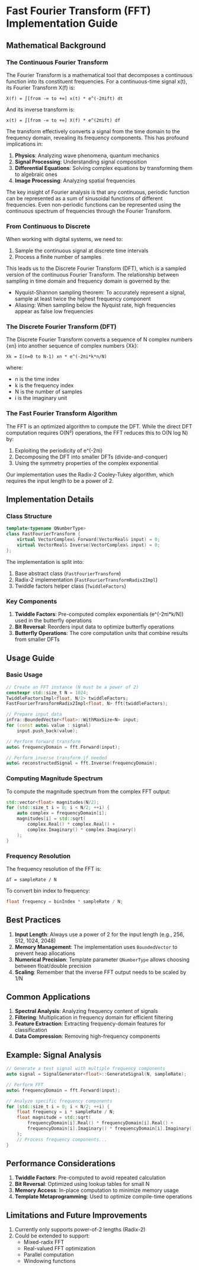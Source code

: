 # Fast Fourier Transform (FFT) Implementation Guide

## Mathematical Background

### The Continuous Fourier Transform

The Fourier Transform is a mathematical tool that decomposes a continuous function into its constituent frequencies. For a continuous-time signal x(t), its Fourier Transform X(f) is:

```
X(f) = ∫[from -∞ to +∞] x(t) * e^(-2πift) dt
```

And its inverse transform is:

```
x(t) = ∫[from -∞ to +∞] X(f) * e^(2πift) df
```

The transform effectively converts a signal from the time domain to the frequency domain, revealing its frequency components. This has profound implications in:

1. **Physics**: Analyzing wave phenomena, quantum mechanics
2. **Signal Processing**: Understanding signal composition
3. **Differential Equations**: Solving complex equations by transforming them to algebraic ones
4. **Image Processing**: Analyzing spatial frequencies

The key insight of Fourier analysis is that any continuous, periodic function can be represented as a sum of sinusoidal functions of different frequencies. Even non-periodic functions can be represented using the continuous spectrum of frequencies through the Fourier Transform.

### From Continuous to Discrete

When working with digital systems, we need to:
1. Sample the continuous signal at discrete time intervals
2. Process a finite number of samples

This leads us to the Discrete Fourier Transform (DFT), which is a sampled version of the continuous Fourier Transform. The relationship between sampling in time domain and frequency domain is governed by the:
- Nyquist-Shannon sampling theorem: To accurately represent a signal, sample at least twice the highest frequency component
- Aliasing: When sampling below the Nyquist rate, high frequencies appear as false low frequencies

### The Discrete Fourier Transform (DFT)

The Discrete Fourier Transform converts a sequence of N complex numbers {xn} into another sequence of complex numbers {Xk}:

```
Xk = Σ(n=0 to N-1) xn * e^(-2πi*k*n/N)
```

where:
- n is the time index
- k is the frequency index
- N is the number of samples
- i is the imaginary unit

### The Fast Fourier Transform Algorithm

The FFT is an optimized algorithm to compute the DFT. While the direct DFT computation requires O(N²) operations, the FFT reduces this to O(N log N) by:

1. Exploiting the periodicity of e^(-2πi)
2. Decomposing the DFT into smaller DFTs (divide-and-conquer)
3. Using the symmetry properties of the complex exponential

Our implementation uses the Radix-2 Cooley-Tukey algorithm, which requires the input length to be a power of 2.

## Implementation Details

### Class Structure

```cpp
template<typename QNumberType>
class FastFourierTransform {
    virtual VectorComplex& Forward(VectorReal& input) = 0;
    virtual VectorReal& Inverse(VectorComplex& input) = 0;
};
```

The implementation is split into:
1. Base abstract class (`FastFourierTransform`)
2. Radix-2 implementation (`FastFourierTransformRadix2Impl`)
3. Twiddle factors helper class (`TwiddleFactors`)

### Key Components

1. **Twiddle Factors**: Pre-computed complex exponentials (e^(-2πi*k/N)) used in the butterfly operations
2. **Bit Reversal**: Reorders input data to optimize butterfly operations
3. **Butterfly Operations**: The core computation units that combine results from smaller DFTs

## Usage Guide

### Basic Usage

```cpp
// Create an FFT instance (N must be a power of 2)
constexpr std::size_t N = 1024;
TwiddleFactorsImpl<float, N/2> twiddleFactors;
FastFourierTransformRadix2Impl<float, N> fft(twiddleFactors);

// Prepare input data
infra::BoundedVector<float>::WithMaxSize<N> input;
for (const auto& value : signal)
    input.push_back(value);

// Perform forward transform
auto& frequencyDomain = fft.Forward(input);

// Perform inverse transform if needed
auto& reconstructedSignal = fft.Inverse(frequencyDomain);
```

### Computing Magnitude Spectrum

To compute the magnitude spectrum from the complex FFT output:

```cpp
std::vector<float> magnitudes(N/2);
for (std::size_t i = 0; i < N/2; ++i) {
    auto complex = frequencyDomain[i];
    magnitudes[i] = std::sqrt(
        complex.Real() * complex.Real() + 
        complex.Imaginary() * complex.Imaginary()
    );
}
```

### Frequency Resolution

The frequency resolution of the FFT is:
```
Δf = sampleRate / N
```

To convert bin index to frequency:
```cpp
float frequency = binIndex * sampleRate / N;
```

## Best Practices

1. **Input Length**: Always use a power of 2 for the input length (e.g., 256, 512, 1024, 2048)
2. **Memory Management**: The implementation uses `BoundedVector` to prevent heap allocations
3. **Numerical Precision**: Template parameter `QNumberType` allows choosing between float/double precision
4. **Scaling**: Remember that the inverse FFT output needs to be scaled by 1/N

## Common Applications

1. **Spectral Analysis**: Analyzing frequency content of signals
2. **Filtering**: Multiplication in frequency domain for efficient filtering
3. **Feature Extraction**: Extracting frequency-domain features for classification
4. **Data Compression**: Removing high-frequency components

## Example: Signal Analysis

```cpp
// Generate a test signal with multiple frequency components
auto signal = SignalGenerator<float>::GenerateSignal(N, sampleRate);

// Perform FFT
auto& frequencyDomain = fft.Forward(input);

// Analyze specific frequency components
for (std::size_t i = 0; i < N/2; ++i) {
    float frequency = i * sampleRate / N;
    float magnitude = std::sqrt(
        frequencyDomain[i].Real() * frequencyDomain[i].Real() +
        frequencyDomain[i].Imaginary() * frequencyDomain[i].Imaginary()
    );
    // Process frequency components...
}
```

## Performance Considerations

1. **Twiddle Factors**: Pre-computed to avoid repeated calculation
2. **Bit Reversal**: Optimized using lookup tables for small N
3. **Memory Access**: In-place computation to minimize memory usage
4. **Template Metaprogramming**: Used to optimize compile-time operations

## Limitations and Future Improvements

1. Currently only supports power-of-2 lengths (Radix-2)
2. Could be extended to support:
   - Mixed-radix FFT
   - Real-valued FFT optimization
   - Parallel computation
   - Windowing functions
